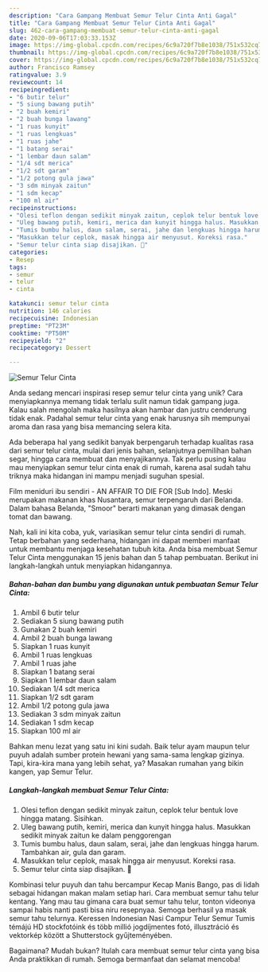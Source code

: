 ```yaml
---
description: "Cara Gampang Membuat Semur Telur Cinta Anti Gagal"
title: "Cara Gampang Membuat Semur Telur Cinta Anti Gagal"
slug: 462-cara-gampang-membuat-semur-telur-cinta-anti-gagal
date: 2020-09-06T17:03:33.153Z
image: https://img-global.cpcdn.com/recipes/6c9a720f7b8e1038/751x532cq70/semur-telur-cinta-foto-resep-utama.jpg
thumbnail: https://img-global.cpcdn.com/recipes/6c9a720f7b8e1038/751x532cq70/semur-telur-cinta-foto-resep-utama.jpg
cover: https://img-global.cpcdn.com/recipes/6c9a720f7b8e1038/751x532cq70/semur-telur-cinta-foto-resep-utama.jpg
author: Francisco Ramsey
ratingvalue: 3.9
reviewcount: 14
recipeingredient:
- "6 butir telur"
- "5 siung bawang putih"
- "2 buah kemiri"
- "2 buah bunga lawang"
- "1 ruas kunyit"
- "1 ruas lengkuas"
- "1 ruas jahe"
- "1 batang serai"
- "1 lembar daun salam"
- "1/4 sdt merica"
- "1/2 sdt garam"
- "1/2 potong gula jawa"
- "3 sdm minyak zaitun"
- "1 sdm kecap"
- "100 ml air"
recipeinstructions:
- "Olesi teflon dengan sedikit minyak zaitun, ceplok telur bentuk love hingga matang. Sisihkan."
- "Uleg bawang putih, kemiri, merica dan kunyit hingga halus. Masukkan sedikit minyak zaitun ke dalam penggorengan"
- "Tumis bumbu halus, daun salam, serai, jahe dan lengkuas hingga harum. Tambahkan air, gula dan garam."
- "Masukkan telur ceplok, masak hingga air menyusut. Koreksi rasa."
- "Semur telur cinta siap disajikan. 🥰"
categories:
- Resep
tags:
- semur
- telur
- cinta

katakunci: semur telur cinta 
nutrition: 146 calories
recipecuisine: Indonesian
preptime: "PT23M"
cooktime: "PT50M"
recipeyield: "2"
recipecategory: Dessert

---
```



![Semur Telur Cinta](https://img-global.cpcdn.com/recipes/6c9a720f7b8e1038/751x532cq70/semur-telur-cinta-foto-resep-utama.jpg)

Anda sedang mencari inspirasi resep semur telur cinta yang unik? Cara menyiapkannya memang tidak terlalu sulit namun tidak gampang juga. Kalau salah mengolah maka hasilnya akan hambar dan justru cenderung tidak enak. Padahal semur telur cinta yang enak harusnya sih mempunyai aroma dan rasa yang bisa memancing selera kita.

Ada beberapa hal yang sedikit banyak berpengaruh terhadap kualitas rasa dari semur telur cinta, mulai dari jenis bahan, selanjutnya pemilihan bahan segar, hingga cara membuat dan menyajikannya. Tak perlu pusing kalau mau menyiapkan semur telur cinta enak di rumah, karena asal sudah tahu triknya maka hidangan ini mampu menjadi suguhan spesial.

Film meniduri ibu sendiri - AN AFFAIR TO DIE FOR [Sub Indo]. Meski merupakan makanan khas Nusantara, semur terpengaruh dari Belanda. Dalam bahasa Belanda, &#34;Smoor&#34; berarti makanan yang dimasak dengan tomat dan bawang.


Nah, kali ini kita coba, yuk, variasikan semur telur cinta sendiri di rumah. Tetap berbahan yang sederhana, hidangan ini dapat memberi manfaat untuk membantu menjaga kesehatan tubuh kita. Anda bisa membuat Semur Telur Cinta menggunakan 15 jenis bahan dan 5 tahap pembuatan. Berikut ini langkah-langkah untuk menyiapkan hidangannya.

<!--inarticleads1-->

##### Bahan-bahan dan bumbu yang digunakan untuk pembuatan Semur Telur Cinta:

1. Ambil 6 butir telur
1. Sediakan 5 siung bawang putih
1. Gunakan 2 buah kemiri
1. Ambil 2 buah bunga lawang
1. Siapkan 1 ruas kunyit
1. Ambil 1 ruas lengkuas
1. Ambil 1 ruas jahe
1. Siapkan 1 batang serai
1. Siapkan 1 lembar daun salam
1. Sediakan 1/4 sdt merica
1. Siapkan 1/2 sdt garam
1. Ambil 1/2 potong gula jawa
1. Sediakan 3 sdm minyak zaitun
1. Sediakan 1 sdm kecap
1. Siapkan 100 ml air


Bahkan menu lezat yang satu ini kini sudah. Baik telur ayam maupun telur puyuh adalah sumber protein hewani yang sama-sama lengkap gizinya. Tapi, kira-kira mana yang lebih sehat, ya? Masakan rumahan yang bikin kangen, yap Semur Telur. 

<!--inarticleads2-->

##### Langkah-langkah membuat Semur Telur Cinta:

1. Olesi teflon dengan sedikit minyak zaitun, ceplok telur bentuk love hingga matang. Sisihkan.
1. Uleg bawang putih, kemiri, merica dan kunyit hingga halus. Masukkan sedikit minyak zaitun ke dalam penggorengan
1. Tumis bumbu halus, daun salam, serai, jahe dan lengkuas hingga harum. Tambahkan air, gula dan garam.
1. Masukkan telur ceplok, masak hingga air menyusut. Koreksi rasa.
1. Semur telur cinta siap disajikan. 🥰


Kombinasi telur puyuh dan tahu bercampur Kecap Manis Bango, pas di lidah sebagai hidangan makan malam setiap hari. Cara membuat semur tahu telur kentang. Yang mau tau gimana cara buat semur tahu telur, tonton videonya sampai habis nanti pasti bisa niru resepnyaa. Semoga berhasil ya masak semur tahu telurnya. Keressen Indonesian Nasi Campur Telur Semur Tumis témájú HD stockfotóink és több millió jogdíjmentes fotó, illusztráció és vektorkép között a Shutterstock gyűjteményében. 

Bagaimana? Mudah bukan? Itulah cara membuat semur telur cinta yang bisa Anda praktikkan di rumah. Semoga bermanfaat dan selamat mencoba!
